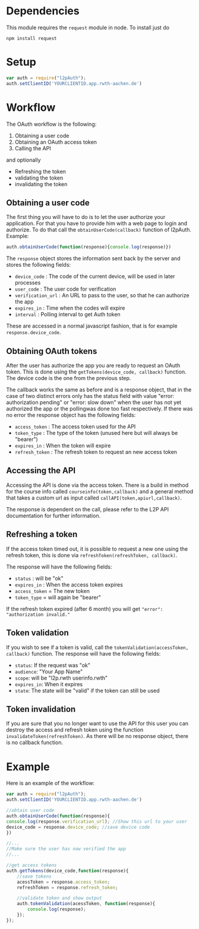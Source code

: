 # Dependencies
This module requires the `request` module in node. To install just do

```
npm install request
```



# Setup
```javascript
var auth = require("l2pAuth");
auth.setClientID('YOURCLIENTID.app.rwth-aachen.de')
```

# Workflow

The OAuth workflow is the following:

1. Obtaining a user code
2. Obtaining an OAuth access token
3. Calling the API

and optionally

* Refreshing the token
* validating the token
* invalidating the token

## Obtaining a user code

The first thing you will have to do is to let the user authorize your application.
For that you have to provide him with a web page to login and authorize. To do that 
call the `obtainUserCode(callback)` function of l2pAuth. Example:

 ```javascript
auth.obtainUserCode(function(response){console.log(response)})
 ```

The `response` object stores the information sent back by the server and stores the following fields:

* `device_code` : The code of the current device, will be used in later processes
* `user_code` : The user code for verification
* `verification_url` : An URL to pass to the user, so that he can authorize the app
* `expires_in` : Time when the codes will expire
* `interval` : Polling interval to get Auth token

These are accessed in a normal javascript fashion, that is for example `response.device_code`.

## Obtaining OAuth tokens

After the user has authorize the app you are ready to request an OAuth token. This is done using the
`getTokens(device_code, callback)` function. The device code is the one from the previous step. 

The callback works the same as before and is a response object, that in the case of two distinct errors only has the status field with value "error: authorization pending" or "error: slow down" when the user has not yet authorized the app or the pollingwas done too fast respectively.
If there was no error the response object has the following fields:

* `access_token` : The access token used for the API
* `token_type` : The type of the token (unused here but will always be "bearer")
* `expires_in` : When the token will expire
* `refresh_token` : The refresh token to request an new access token

## Accessing the API
Accessing the API is done via the access token. There is a build in method for the course info called `courseinfo(token,callback)` and a general method that takes a custom url as input called `callAPI(token,apiurl,callback)`. 

The response is dependent on the call, please refer to the L2P API documentation for further information.

## Refreshing a token
If the access token timed out, it is possible to request a new one using the refresh token, this is done via `refreshToken(refreshToken, callback)`.

The response will have the following fields:

* `status` : will be "ok"
* `expires_in` : When the access token expires
* `access_token` = The new token
* `token_type` = will again be "bearer"

If the refresh token expired (after 6 month) you will get `"error": "authorization invalid."`

## Token validation

If you wish to see if a token is valid, call the `tokenValidation(accessToken, callback)` function. The response will have the following fields:

* `status`: If the request was "ok"
* `audience`: "Your App Name"
* `scope`: will be "l2p.rwth userinfo.rwth"
* `expires_in`: When it expires
* `state`: The state will be "valid" if the token can still be used

## Token invalidation
If you are sure that you no longer want to use the API for this user you can destroy the access and refresh token using the function `invalidateToken(refreshToken)`. As there will be no response object, there is no callback function.

# Example
Here is an example of the workflow:

```javascript
var auth = require("l2pAuth");
auth.setClientID('YOURCLIENTID.app.rwth-aachen.de')

//obtain user code
auth.obtainUserCode(function(response){
console.log(response.verification_url); //Show this url to your user
device_code = response.device_code; //save device code
})

//...
//Make sure the user has now verified the app
//...

//get access tokens
auth.getTokens(device_code,function(response){
    //save tokens
    acessToken = response.access_token;
    refreshToken = response.refresh_token;

    //validate token and show output
    auth.tokenValidation(acessToken, function(response){
        console.log(response);
    });
});
```
